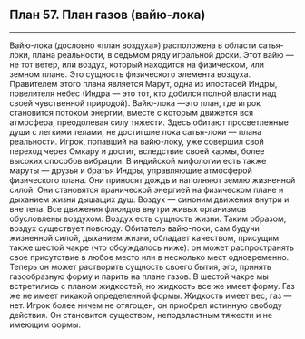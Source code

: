 ## План 57. План газов (вайю-лока)


---
Вайю-лока (дословно «план воздуха») расположена в области сатья-локи, плана реальности, в седьмом ряду игральной доски. Этот вайю —не тот ветер, или воздух, который находится на физическом, или земном плане. Это сущность физического элемента воздуха. Правителем этого плана является Марут, одна из ипостасей Индры, повелителя небес (Индра — это тот, кто добился полной власти над своей чувственной природой). Вайю-лока —это план, где игрок становится потоком энергии, вместе с которым движется вся атмосфера, преодолевая силу тяжести. Здесь обитают просветленные души с легкими телами, не достигшие пока сатья-локи — плана реальности. Игрок, попавший на вайю-локу, уже совершил свой переход через Омкару и достиг, вследствие своей кармы, более высоких способов вибрации. В индийской мифологии есть также маруты — друзья и братья Индры, управляющие атмосферой физического плана. Они приносят дождь и наполняют землю жизненной силой. Они становятся пранической энергией на физическом плане и дыханием жизни дышащих душ. Воздух — синоним движения внутри и вне тела. Все движения флюидов внутри живых организмов обусловлены воздухом. Воздух есть сущность жизни. Таким образом, воздух существует повсюду. Обитатель вайю-локи, сам будучи жизненной силой, дыханием жизни, обладает качеством, присущим также шестой чакре (что обсуждалось ниже): он может распространять свое присутствие в любое место или в несколько мест одновременно. Теперь он может растворить сущность своего бытия, эго, принять газообразную форму и парить на плане газов. В шестой чакре мы встретились с планом жидкостей, но жидкость все же имеет форму. Газ же не имеет никакой определенной формы. Жидкость имеет вес, газ — нет. Игрок более ничем не отягощен, он приобрел истинную свободу действия. Он становится существом, неподвластным тяжести и не имеющим формы.

